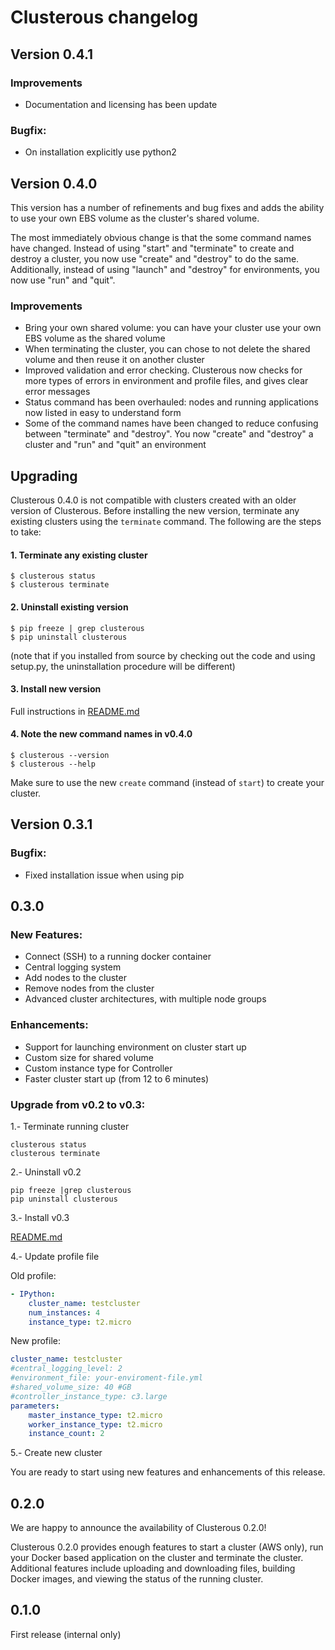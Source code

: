 # Clusterous changelog 


## Version 0.4.1

### Improvements
* Documentation and licensing has been update

### Bugfix:
* On installation explicitly use python2

 
## Version 0.4.0

This version has a number of refinements and bug fixes and adds the ability to use your own EBS volume as the cluster's shared volume.

The most immediately obvious change is that the some command names have changed. Instead of using "start" and "terminate" to create and destroy a cluster, you now use "create" and "destroy" to do the same. Additionally, instead of using "launch" and "destroy" for environments, you now use "run" and "quit".

### Improvements
* Bring your own shared volume: you can have your cluster use your own EBS volume as the shared volume
* When terminating the cluster, you can chose to not delete the shared volume and then reuse it on another cluster
* Improved validation and error checking. Clusterous now checks for more types of errors in environment and profile files, and gives clear error messages
* Status command has been overhauled: nodes and running applications now listed in easy to understand form
* Some of the command names have been changed to reduce confusing between "terminate" and "destroy". You now "create" and "destroy" a cluster and "run" and "quit" an environment

## Upgrading

Clusterous 0.4.0 is not compatible with clusters created with an older version of Clusterous. Before installing the new version, terminate any existing clusters using the `terminate` command. The following are the steps to take:

#### 1. Terminate any existing cluster

```shell
$ clusterous status
$ clusterous terminate
```

#### 2. Uninstall existing version

```shell
$ pip freeze | grep clusterous
$ pip uninstall clusterous
```

(note that if you installed from source by checking out the code and using setup.py, the uninstallation procedure will be different)

#### 3. Install new version

Full instructions in [README.md](https://github.com/sirca/bdkd_cluster/blob/master/README.md)

#### 4. Note the new command names in v0.4.0

```shell
$ clusterous --version
$ clusterous --help
```

Make sure to use the new `create` command (instead of `start`) to create your cluster.


## Version 0.3.1

### Bugfix:
* Fixed installation issue when using pip

## 0.3.0

### New Features:
* Connect (SSH) to a running docker container
* Central logging system
* Add nodes to the cluster
* Remove nodes from the cluster
* Advanced cluster architectures, with multiple node groups

### Enhancements:
* Support for launching environment on cluster start up
* Custom size for shared volume
* Custom instance type for Controller
* Faster cluster start up (from 12 to 6 minutes)

### Upgrade from v0.2 to v0.3:
1.- Terminate running cluster

```shell
clusterous status
clusterous terminate
```

2.- Uninstall v0.2

```shell
pip freeze |grep clusterous
pip uninstall clusterous
```

3.- Install v0.3

[README.md](https://github.com/sirca/bdkd_cluster/blob/master/README.md)

4.- Update profile file

Old profile:
```yaml
- IPython:
    cluster_name: testcluster
    num_instances: 4
    instance_type: t2.micro
```

New profile:

```yaml
cluster_name: testcluster
#central_logging_level: 2
#environment_file: your-enviroment-file.yml
#shared_volume_size: 40 #GB
#controller_instance_type: c3.large
parameters:
    master_instance_type: t2.micro
    worker_instance_type: t2.micro
    instance_count: 2
```

5.- Create new cluster

You are ready to start using new features and enhancements of this release.


## 0.2.0

We are happy to announce the availability of Clusterous 0.2.0!

Clusterous 0.2.0 provides enough features to start a cluster (AWS only), run your Docker based application on the cluster and terminate the cluster. Additional features include uploading and downloading files, building Docker images, and viewing the status of the running cluster.


## 0.1.0

First release (internal only)

